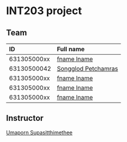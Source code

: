 # INT203 project
## Team

| ID          | Full name                                              |
| :---------- | :----------------------------------------------------- |
| 631305000xx | [fname lname]()                                        |
| 63130500042 | [Songglod Petchamras](https://github.com/tsongglod123) |
| 631305000xx | [fname lname]()                                        |
| 631305000xx | [fname lname]()                                        |
| 631305000xx | [fname lname]()                                        |

## Instructor
[Umaporn Supasitthimethee](https://github.com/umaporn-sup)